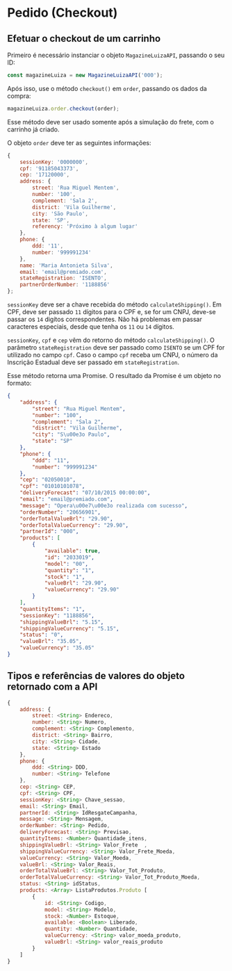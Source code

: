 # Pedido (Checkout)

## Efetuar o checkout de um carrinho

Primeiro é necessário instanciar o objeto `MagazineLuizaAPI`, passando o seu ID:

```js
const magazineLuiza = new MagazineLuizaAPI('000');
```

Após isso, use o método `checkout()` em `order`, passando os dados da compra:

```js
magazineLuiza.order.checkout(order);
```

Esse método deve ser usado somente após a simulação do frete, com o carrinho já criado.

O objeto `order` deve ter as seguintes informações:

```js
{
	sessionKey: '0000000',
	cpf: '91185043373',
	cep: '17120000',
	address: {
		street: 'Rua Miguel Mentem',
		number: '100',
		complement: 'Sala 2',
		district: 'Vila Guilherme',
		city: 'São Paulo',
		state: 'SP',
		referency: 'Próximo à algum lugar'
	},
	phone: {
		ddd: '11',
		number: '999991234'
	},
	name: 'Maria Antonieta Silva',
	email: 'email@premiado.com',
	stateRegistration: 'ISENTO',
	partnerOrderNumber: '1188856'
};
```

`sessionKey` deve ser a chave recebida do método `calculateShipping()`. Em CPF, deve ser passado `11` dígitos para o CPF e, se for um CNPJ, deve-se passar os `14` digítos correspondentes. Não há problemas em passar caracteres especiais, desde que tenha os `11` ou `14` dígitos.

`sessionKey`, `cpf` e `cep` vêm do retorno do método `calculateShipping()`. O parâmetro `stateRegistration` deve ser passado como `ISENTO` se um CPF for utilizado no campo `cpf`. Caso o campo `cpf` receba um CNPJ, o número da Inscrição Estadual deve ser passado em `stateRegistration`.

Esse método retorna uma Promise. O resultado da Promise é um objeto no formato:

```json
{
	"address": {
		"street": "Rua Miguel Mentem",
		"number": "100",
		"complement": "Sala 2",
		"district": "Vila Guilherme",
		"city": "S\u00e3o Paulo",
		"state": "SP"
	},
	"phone": {
		"ddd": "11",
		"number": "999991234"
	},
    "cep": "02050010",
    "cpf": "01010101078",
    "deliveryForecast": "07/10/2015 00:00:00",
    "email": "email@premiado.com",
    "message": "Opera\u00e7\u00e3o realizada com sucesso",
    "orderNumber": "20656901",
    "orderTotalValueBrl": "29.90",
    "orderTotalValueCurrency": "29.90",
    "partnerId": "000",
    "products": [
        {
            "available": true,
            "id": "2033019",
            "model": "00",
            "quantity": "1",
            "stock": "1",
            "valueBrl": "29.90",
            "valueCurrency": "29.90"
        }
    ],
    "quantityItems": "1",
    "sessionKey": "1188856",
    "shippingValueBrl": "5.15",
    "shippingValueCurrency": "5.15",
    "status": "0",
    "valueBrl": "35.05",
    "valueCurrency": "35.05"
}
```

## Tipos e referências de valores do objeto retornado com a API

```js
{
	address: {
		street: <String> Endereco,
		number: <String> Numero,
		complement: <String> Complemento,
		district: <String> Bairro,
		city: <String> Cidade,
		state: <String> Estado
	},
	phone: {
		ddd: <String> DDD,
		number: <String> Telefone
	},
	cep: <String> CEP,
	cpf: <String> CPF,
	sessionKey: <String> Chave_sessao,
	email: <String> Email,
	partnerId: <String> IdResgateCampanha,
	message: <String> Mensagem,
	orderNumber: <String> Pedido,
	deliveryForecast: <String> Previsao,
	quantityItems: <Number> Quantidade_itens,
	shippingValueBrl: <String> Valor_Frete	,
	shippingValueCurrency: <String> Valor_Frete_Moeda,
	valueCurrency: <String> Valor_Moeda,
	valueBrl: <String> Valor_Reais,
	orderTotalValueBrl: <String> Valor_Tot_Produto,
	orderTotalValueCurrency: <String> Valor_Tot_Produto_Moeda,
	status: <String> idStatus,
	products: <Array> ListaProdutos.Produto [
		{
			id: <String> Codigo,
			model: <String> Modelo,
			stock: <Number> Estoque,
			available: <Boolean> Liberado,
			quantity: <Number> Quantidade,
			valueCurrency: <String> valor_moeda_produto,
			valueBrl: <String> valor_reais_produto
		}
	]
}
```
